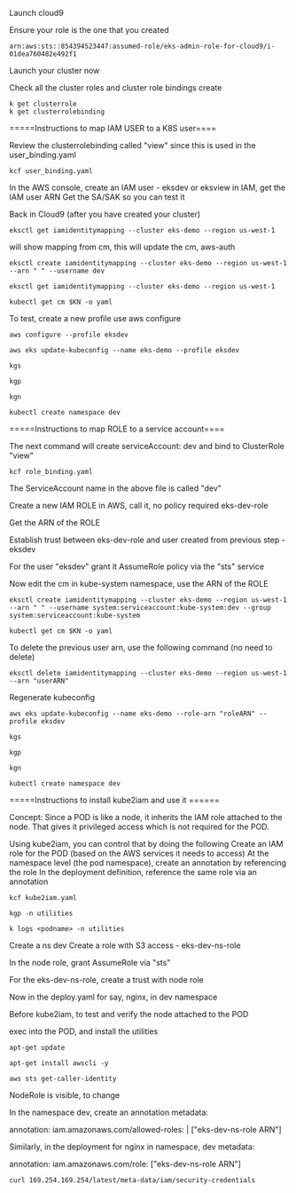 Launch cloud9

Ensure your role is the one that you created 

    arn:aws:sts::854394523447:assumed-role/eks-admin-role-for-cloud9/i-01dea760482e492f1

Launch your cluster now

Check all the cluster roles and cluster role bindings create

    k get clusterrole
    k get clusterrolebinding

=====Instructions to map IAM USER to a K8S user====

Review the clusterrolebinding called "view" since this is used in the user_binding.yaml

    kcf user_binding.yaml
    
In the AWS console, create an IAM user - eksdev or eksview in IAM, get the IAM user ARN
Get the SA/SAK so you can test it

Back in Cloud9 (after you have created your cluster)

    eksctl get iamidentitymapping --cluster eks-demo --region us-west-1

will show mapping from cm, this will update the cm, aws-auth

    eksctl create iamidentitymapping --cluster eks-demo --region us-west-1 --arn " " --username dev

    eksctl get iamidentitymapping --cluster eks-demo --region us-west-1

    kubectl get cm $KN -o yaml

To test,
create a new profile use aws configure

    aws configure --profile eksdev

    aws eks update-kubeconfig --name eks-demo --profile eksdev

    kgs

    kgp

    kgn

    kubectl create namespace dev


=====Instructions to map ROLE to a service account====

The next command will create serviceAccount: dev and bind to ClusterRole "view"

    kcf role_binding.yaml

The ServiceAccount name in the above file is called "dev"

Create a new IAM ROLE in AWS, call it, no policy required
    eks-dev-role

Get the ARN of the ROLE

Establish trust between eks-dev-role and user created from previous step - eksdev

For the user "eksdev" grant it AssumeRole policy via the "sts" service

Now edit the cm in kube-system namespace, use the ARN of the ROLE

    eksctl create iamidentitymapping --cluster eks-demo --region us-west-1 --arn " " --username system:serviceaccount:kube-system:dev --group system:serviceaccount:kube-system

    kubectl get cm $KN -o yaml    

To delete the previous user arn, use the following command (no need to delete)
    
    eksctl delete iamidentitymapping --cluster eks-demo --region us-west-1 --arn "userARN"

Regenerate kubeconfig

    aws eks update-kubeconfig --name eks-demo --role-arn "roleARN" --profile eksdev

    kgs

    kgp

    kgn

    kubectl create namespace dev





=====Instructions to install kube2iam and use it ======

Concept: Since a POD is like a node, it inherits the IAM role attached to the node.  That gives it privileged access which is not required for the POD.

Using kube2iam, you can control that by doing the following
Create an IAM role for the POD (based on the AWS services it needs to access)
At the namespace level (the pod namespace), create an annotation by referencing the role
In the deployment definition, reference the same role via an annotation

    kcf kube2iam.yaml

    kgp -n utilities

    k logs <podname> -n utilities

Create a ns dev
Create a role with S3 access - eks-dev-ns-role

In the node role, grant AssumeRole via "sts"

For the eks-dev-ns-role, create a trust with node role

Now in the deploy.yaml for say, nginx, in dev namespace

Before kube2iam, to test and verify the node attached to the POD

exec into the POD, and install the utilities

    apt-get update

    apt-get install awscli -y

    aws sts get-caller-identity

NodeRole is visible, to change

In the namespace dev, create an annotation
metadata:

   annotation:
     iam.amazonaws.com/allowed-roles: |
      ["eks-dev-ns-role ARN"]

Similarly, in the deployment for nginx in namespace, dev
metadata:

   annotation:
     iam.amazonaws.com/role: ["eks-dev-ns-role ARN"]

    curl 169.254.169.254/latest/meta-data/iam/security-credentials








